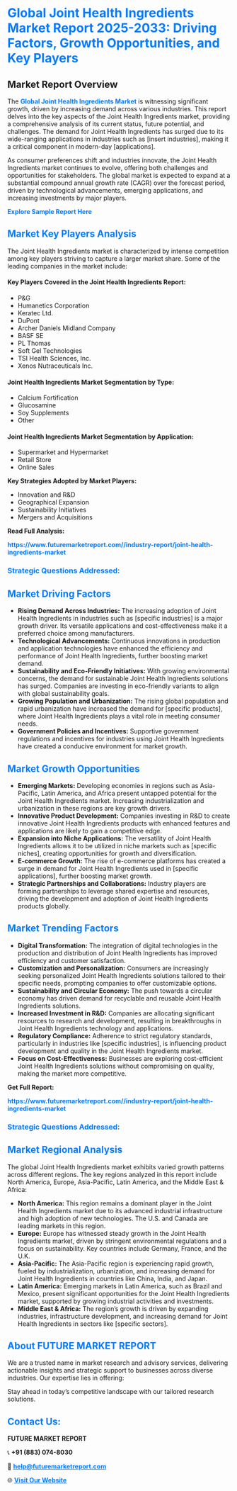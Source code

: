 <h1 style="color: #007BFF;">Global Joint Health Ingredients Market Report 2025-2033: Driving Factors, Growth Opportunities, and Key Players</h1>

<section id="overview">
<h2>Market Report Overview</h2>
<p>The <a href="https://www.futuremarketreport.com//industry-report/joint-health-ingredients-market" style="color: #007BFF; text-decoration: none;"><strong>Global Joint Health Ingredients Market</strong></a> is witnessing significant growth, driven by increasing demand across various industries. This report delves into the key aspects of the Joint Health Ingredients market, providing a comprehensive analysis of its current status, future potential, and challenges. The demand for Joint Health Ingredients has surged due to its wide-ranging applications in industries such as [insert industries], making it a critical component in modern-day [applications].</p>
<p>As consumer preferences shift and industries innovate, the Joint Health Ingredients market continues to evolve, offering both challenges and opportunities for stakeholders. The global market is expected to expand at a substantial compound annual growth rate (CAGR) over the forecast period, driven by technological advancements, emerging applications, and increasing investments by major players.</p>
</section>

<section id="overview">
<p><a href="https://www.futuremarketreport.com//request-sample/reportId=87238" style="color: #007BFF; text-decoration: none;"><strong>Explore Sample Report Here</strong></a></p>
</section>

<section id="key-players">
<h2 style="color: #007BFF;">Market Key Players Analysis</h2>
<p>The Joint Health Ingredients market is characterized by intense competition among key players striving to capture a larger market share. Some of the leading companies in the market include:</p>
<h4>Key Players Covered in the Joint Health Ingredients Report:</h4>
<ul><li>P&amp;G</li><li>Humanetics Corporation</li><li>Keratec Ltd.</li><li>DuPont</li><li>Archer Daniels Midland Company</li><li>BASF SE</li><li>PL Thomas</li><li>Soft Gel Technologies</li><li>TSI Health Sciences, Inc.</li><li>Xenos Nutraceuticals Inc.</li></ul>
<h4>Joint Health Ingredients Market Segmentation by Type:</h4>
<ul><li>Calcium Fortification</li><li>Glucosamine</li><li>Soy Supplements</li><li>Other</li></ul>

<h4>Joint Health Ingredients Market Segmentation by Application:</h4>
<ul><li>Supermarket and Hypermarket</li><li>Retail Store</li><li>Online Sales</li></ul>
<p><strong>Key Strategies Adopted by Market Players:</strong></p>
<ul>
<li>Innovation and R&D</li>
<li>Geographical Expansion</li>
<li>Sustainability Initiatives</li>
<li>Mergers and Acquisitions</li>
</ul>
</section>

<section>
<p><strong>Read Full Analysis: </strong></p><a href="https://www.futuremarketreport.com//industry-report/joint-health-ingredients-market" style="color: #007BFF; text-decoration: none;"><strong>https://www.futuremarketreport.com//industry-report/joint-health-ingredients-market</strong></a>
<h3 style="color: #007BFF;">Strategic Questions Addressed:</h3>
</section>

<section id="driving-factors">
<h2 style="color: #007BFF;">Market Driving Factors</h2>
<ul>
<li><strong>Rising Demand Across Industries:</strong> The increasing adoption of Joint Health Ingredients in industries such as [specific industries] is a major growth driver. Its versatile applications and cost-effectiveness make it a preferred choice among manufacturers.</li>
<li><strong>Technological Advancements:</strong> Continuous innovations in production and application technologies have enhanced the efficiency and performance of Joint Health Ingredients, further boosting market demand.</li>
<li><strong>Sustainability and Eco-Friendly Initiatives:</strong> With growing environmental concerns, the demand for sustainable Joint Health Ingredients solutions has surged. Companies are investing in eco-friendly variants to align with global sustainability goals.</li>
<li><strong>Growing Population and Urbanization:</strong> The rising global population and rapid urbanization have increased the demand for [specific products], where Joint Health Ingredients plays a vital role in meeting consumer needs.</li>
<li><strong>Government Policies and Incentives:</strong> Supportive government regulations and incentives for industries using Joint Health Ingredients have created a conducive environment for market growth.</li>
</ul>
</section>

<section id="growth-opportunities">
<h2 style="color: #007BFF;">Market Growth Opportunities</h2>
<ul>
<li><strong>Emerging Markets:</strong> Developing economies in regions such as Asia-Pacific, Latin America, and Africa present untapped potential for the Joint Health Ingredients market. Increasing industrialization and urbanization in these regions are key growth drivers.</li>
<li><strong>Innovative Product Development:</strong> Companies investing in R&D to create innovative Joint Health Ingredients products with enhanced features and applications are likely to gain a competitive edge.</li>
<li><strong>Expansion into Niche Applications:</strong> The versatility of Joint Health Ingredients allows it to be utilized in niche markets such as [specific niches], creating opportunities for growth and diversification.</li>
<li><strong>E-commerce Growth:</strong> The rise of e-commerce platforms has created a surge in demand for Joint Health Ingredients used in [specific applications], further boosting market growth.</li>
<li><strong>Strategic Partnerships and Collaborations:</strong> Industry players are forming partnerships to leverage shared expertise and resources, driving the development and adoption of Joint Health Ingredients products globally.</li>
</ul>
</section>

<section id="trending-factors">
<h2 style="color: #007BFF;">Market Trending Factors</h2>
<ul>
<li><strong>Digital Transformation:</strong> The integration of digital technologies in the production and distribution of Joint Health Ingredients has improved efficiency and customer satisfaction.</li>
<li><strong>Customization and Personalization:</strong> Consumers are increasingly seeking personalized Joint Health Ingredients solutions tailored to their specific needs, prompting companies to offer customizable options.</li>
<li><strong>Sustainability and Circular Economy:</strong> The push towards a circular economy has driven demand for recyclable and reusable Joint Health Ingredients solutions.</li>
<li><strong>Increased Investment in R&D:</strong> Companies are allocating significant resources to research and development, resulting in breakthroughs in Joint Health Ingredients technology and applications.</li>
<li><strong>Regulatory Compliance:</strong> Adherence to strict regulatory standards, particularly in industries like [specific industries], is influencing product development and quality in the Joint Health Ingredients market.</li>
<li><strong>Focus on Cost-Effectiveness:</strong> Businesses are exploring cost-efficient Joint Health Ingredients solutions without compromising on quality, making the market more competitive.</li>
</ul>
</section>

<section>
<p><strong>Get Full Report: </strong></p><a href="https://www.futuremarketreport.com//industry-report/joint-health-ingredients-market" style="color: #007BFF; text-decoration: none;"><strong>https://www.futuremarketreport.com//industry-report/joint-health-ingredients-market</strong></a>
<h3 style="color: #007BFF;">Strategic Questions Addressed:</h3>
</section>


<section id="regional-analysis">
<h2 style="color: #007BFF;">Market Regional Analysis</h2>
<p>The global Joint Health Ingredients market exhibits varied growth patterns across different regions. The key regions analyzed in this report include North America, Europe, Asia-Pacific, Latin America, and the Middle East & Africa:</p>
<ul>
<li><strong>North America:</strong> This region remains a dominant player in the Joint Health Ingredients market due to its advanced industrial infrastructure and high adoption of new technologies. The U.S. and Canada are leading markets in this region.</li>
<li><strong>Europe:</strong> Europe has witnessed steady growth in the Joint Health Ingredients market, driven by stringent environmental regulations and a focus on sustainability. Key countries include Germany, France, and the U.K.</li>
<li><strong>Asia-Pacific:</strong> The Asia-Pacific region is experiencing rapid growth, fueled by industrialization, urbanization, and increasing demand for Joint Health Ingredients in countries like China, India, and Japan.</li>
<li><strong>Latin America:</strong> Emerging markets in Latin America, such as Brazil and Mexico, present significant opportunities for the Joint Health Ingredients market, supported by growing industrial activities and investments.</li>
<li><strong>Middle East & Africa:</strong> The region’s growth is driven by expanding industries, infrastructure development, and increasing demand for Joint Health Ingredients in sectors like [specific sectors].</li>
</ul>
</section>

<footer>
<h2 style="color: #007BFF;">About FUTURE MARKET REPORT</h2>
<p>We are a trusted name in market research and advisory services, delivering actionable insights and strategic support to businesses across diverse industries. Our expertise lies in offering:</p>

<p>Stay ahead in today’s competitive landscape with our tailored research solutions.</p>

<h2 style="color: #007BFF;">Contact Us:</h2>
<p><strong>FUTURE MARKET REPORT</strong></p>
<p>📞 <strong>+91 (883) 074-8030</strong></p>
<p>📧 <strong><a href="mailto:help@futuremarketreport.com" style="color: #007BFF;">help@futuremarketreport.com</a></strong></p>
<p>🌐 <strong><a href="https://www.futuremarketreport.com/" style="color: #007BFF;">Visit Our Website</a></strong></p>
</footer>